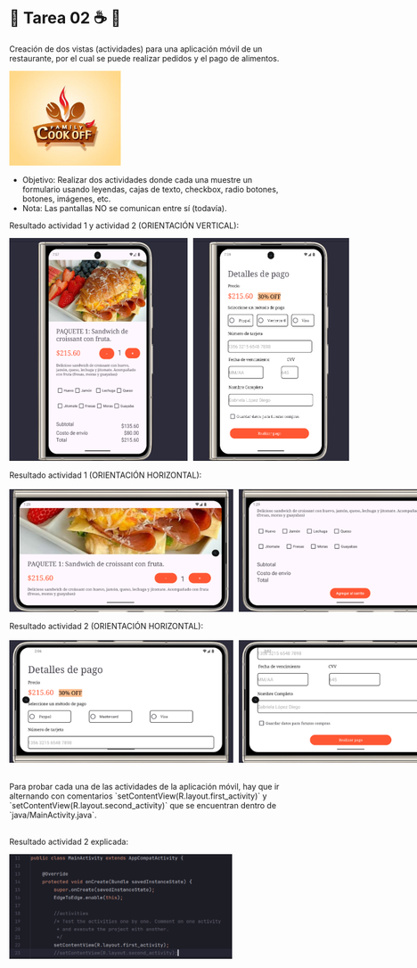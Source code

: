 # 🌱 Tarea 02  ☕ 🥪

Creación de dos vistas (actividades) para una aplicación móvil de un restaurante, por el cual se puede realizar pedidos y el pago de alimentos.
</br>

<img src="Imagenes/icon_logo.png" width="200" height="170">

* Objetivo: Realizar dos actividades donde cada una muestre un formulario usando leyendas, cajas de texto, checkbox, radio botones, botones, imágenes, etc.
* Nota: Las pantallas NO se comunican entre sí (todavía).

Resultado actividad 1 y actividad 2 (ORIENTACIÓN VERTICAL):</br>

<div style="display: flex; gap: 10px;">
    <img src="Imagenes/Actividad1.png" alt="ResultadoActividad1" width="320" height= "400">
    <img src="Imagenes/Actividad2.png" alt="ResultadoActividad2" width="280"  height= "400">
</div>
</br>
Resultado actividad 1 (ORIENTACIÓN HORIZONTAL):</br>
</br>
<div style="display: flex; gap: 10px;">
    <img src="Imagenes/Actividad1_horizontal1.png" width="460" height= "220">
    <img src="Imagenes/Actividad1_horizontal2.png" width="460"  height= "220">
</div>
</br>
Resultado actividad 2 (ORIENTACIÓN HORIZONTAL):</br>
</br>
<div style="display: flex; gap: 10px;">
    <img src="Imagenes/Actividad2_horizontal1.png" width="460" height= "220">
    <img src="Imagenes/Actividad2_horizontal2.png" width="460"  height= "220">
</div>

</br>

</br>
Para probar cada una de las actividades de la aplicación móvil, hay que ir alternando con comentarios `setContentView(R.layout.first_activity)` y `setContentView(R.layout.second_activity)` que se encuentran dentro de `java/MainActivity.java`. </br>
</br>

Resultado actividad 2 explicada:

<img src="Imagenes/Explicacion.png" alt="ExplicacionActividad2" width="400">
